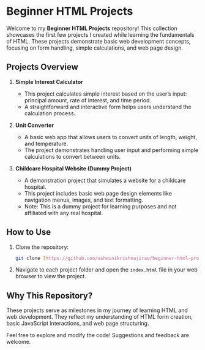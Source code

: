 
# Beginner HTML Projects

Welcome to my **Beginner HTML Projects** repository! This collection showcases the first few projects I created while learning the fundamentals of HTML. These projects demonstrate basic web development concepts, focusing on form handling, simple calculations, and web page design.

## Projects Overview

1. **Simple Interest Calculator**
   - This project calculates simple interest based on the user’s input: principal amount, rate of interest, and time period.
   - A straightforward and interactive form helps users understand the calculation process.

2. **Unit Converter**
   - A basic web app that allows users to convert units of length, weight, and temperature.
   - The project demonstrates handling user input and performing simple calculations to convert between units.

3. **Childcare Hospital Website (Dummy Project)**
   - A demonstration project that simulates a website for a childcare hospital.
   - This project includes basic web page design elements like navigation menus, images, and text formatting.
   - Note: This is a dummy project for learning purposes and not affiliated with any real hospital.

## How to Use

1. Clone the repository:
   ```bash
   git clone [https://github.com/ashwinikrishnajirao/beginner-html-projects.git](https://github.com/ashwinikrishnajirao/Beginner-HTML.git)
   ```

2. Navigate to each project folder and open the `index.html` file in your web browser to view the project.

## Why This Repository?

These projects serve as milestones in my journey of learning HTML and web development. They reflect my understanding of HTML form creation, basic JavaScript interactions, and web page structuring.

Feel free to explore and modify the code! Suggestions and feedback are welcome.
